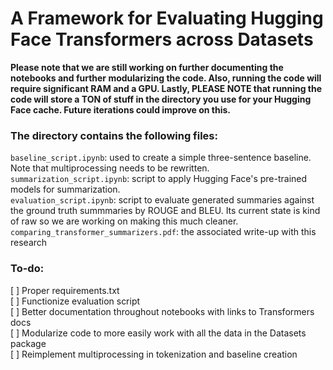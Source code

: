 # A Framework for Evaluating Hugging Face Transformers across Datasets
**Please note that we are still working on further documenting the notebooks and further modularizing the code. Also, running the code will require significant RAM and a GPU. Lastly, PLEASE NOTE that running the code will store a TON of stuff in the directory you use for your Hugging Face cache. Future iterations could improve on this.**

### The directory contains the following files:
```baseline_script.ipynb```: used to create a simple three-sentence baseline. Note that multiprocessing needs to be rewritten. <br>
```summarization_script.ipynb```: script to apply Hugging Face's pre-trained models for summarization. <br>
```evaluation_script.ipynb```: script to evaluate generated summaries against the ground truth summmaries by ROUGE and BLEU. Its current state is kind of raw so we are working on making this much cleaner. <br>
```comparing_transformer_summarizers.pdf```: the associated write-up with this research <br>

### To-do:
[ ] Proper requirements.txt <br>
[ ] Functionize evaluation script <br>
[ ] Better documentation throughout notebooks with links to Transformers docs <br>
[ ] Modularize code to more easily work with all the data in the Datasets package <br>
[ ] Reimplement multiprocessing in tokenization and baseline creation <br>
